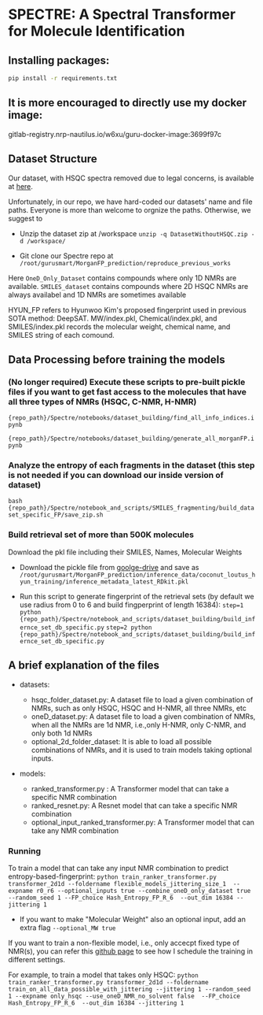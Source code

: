 # SPECTRE: A Spectral Transformer for Molecule Identification

## Installing packages:
```bash
pip install -r requirements.txt
```

## It is more encouraged to directly use my docker image:
gitlab-registry.nrp-nautilus.io/w6xu/guru-docker-image:3699f97c

## Dataset Structure
Our dataset, with HSQC spectra removed due to legal concerns, is available at [here](https://drive.google.com/file/d/16eKPJz2hwsfnPIKweJyKrfi9cZiGVErD/view?usp=sharing).

Unfortunately, in our repo, we have hard-coded our datasets' name and file paths. Everyone is more than welcome to orgnize the paths. Otherwise, we suggest to 
- Unzip the dataset zip at /workspace  `unzip -q DatasetWithoutHSQC.zip -d /workspace/`

- Git clone our Spectre repo at `/root/gurusmart/MorganFP_prediction/reproduce_previous_works`

Here `OneD_Only_Dataset` contains compounds where only 1D NMRs are available. `SMILES_dataset` contains compounds where 2D HSQC NMRs are always availabel and 1D NMRs are sometimes available 


HYUN_FP refers to Hyunwoo Kim's proposed fingerprint used in previous SOTA method: DeepSAT. MW/index.pkl, Chemical/index.pkl, and SMILES/index.pkl records the molecular weight, chemical name, and SMILES string of each comound.



## Data Processing before training the models
### (No longer required) Execute these scripts to pre-built pickle files if you want to get fast access to the molecules that have all three types of NMRs (HSQC, C-NMR, H-NMR) 

`{repo_path}/Spectre/notebooks/dataset_building/find_all_info_indices.ipynb`

`{repo_path}/Spectre/notebooks/dataset_building/generate_all_morganFP.ipynb`

### Analyze the entropy of each fragments in the dataset (this step is not needed if you can download our inside version of dataset)
`bash {repo_path}/Spectre/notebook_and_scripts/SMILES_fragmenting/build_dataset_specific_FP/save_zip.sh`

### Build retrieval set of more than 500K molecules 
Download the pkl file including their SMILES, Names, Molecular Weights

- Download the pickle file from [goolge-drive](https://drive.google.com/file/d/1Vh_oWVYhRg2h0-y2E8NI5pVTNgYKMFCj/view?usp=drive_link) and save as `/root/gurusmart/MorganFP_prediction/inference_data/coconut_loutus_hyun_training/inference_metadata_latest_RDkit.pkl`

- Run this script to generate fingerprint of the retrieval sets (by default we use radius from 0 to 6 and build fingperprint of length 16384):
`step=1 python {repo_path}/Spectre/notebook_and_scripts/dataset_building/build_infernce_set_db_specific.py`
`step=2 python {repo_path}/Spectre/notebook_and_scripts/dataset_building/build_infernce_set_db_specific.py`

## A brief explanation of the files 

- datasets:

  - hsqc_folder_dataset.py: A dataset file to load a given combination of NMRs, such as only HSQC, HSQC and H-NMR, all three NMRs, etc
  - oneD_dataset.py: A dataset file to load a given combination of NMRs, when all the NMRs are 1d NMR, i.e.,only H-NMR, only C-NMR, and only both 1d NMRs
  - optional_2d_folder_dataset: It is able to load all possible combinations of NMRs, and it is used to train models taking optional inputs. 

- models:

  - ranked_transformer.py : A Transformer model that can take a specific NMR combination
  - ranked_resnet.py: A Resnet model that can take a specific NMR combination
  - optional_input_ranked_transformer.py: A Transformer model that can take any NMR combination


### Running

To train a model that can take any input NMR combination to predict entropy-based-fingerprint:
` python train_ranker_transformer.py transformer_2d1d --foldername flexible_models_jittering_size_1  --expname r0_r6 --optional_inputs true --combine_oneD_only_dataset true --random_seed 1 --FP_choice Hash_Entropy_FP_R_6  --out_dim 16384 --jittering 1 ` 

- If you want to make "Molecular Weight" also an optional input, add an extra flag `--optional_MW true`

If you want to train a non-flexible model, i.e., only accecpt fixed type of NMR(s), you can refer this [github page](https://github.com/xwd0418/Guru-research_configs/blob/main/jobs/db_specific_entropy_based/run_all_possible_input_jitter.sh) to see how I schedule the training in different settings.

For example, to train a model that takes only HSQC:
`python train_ranker_transformer.py transformer_2d1d --foldername train_on_all_data_possible_with_jittering --jittering 1 --random_seed 1 --expname only_hsqc --use_oneD_NMR_no_solvent false  --FP_choice Hash_Entropy_FP_R_6  --out_dim 16384 --jittering 1  `

